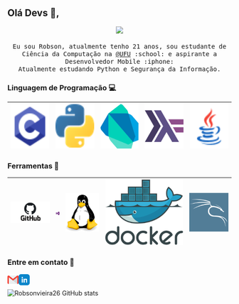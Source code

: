 ## Olá Devs :wave:, 
<p align="center">
  <samp>
  <img src="https://octodex.github.com/images/codercat.jpg" width=200>
<br><br>
    Eu sou Robson, atualmente tenho 21 anos, sou estudante de Ciência da Computação na <a href="http://www.ufu.br/">@UFU</a> :school: e aspirante a Desenvolvedor Mobile :iphone: </a> 
    <br>Atualmente estudando Python e Segurança da Informação.
  </samp>
</p>







### Linguagem de Programação :computer:
|<img src="https://raw.githubusercontent.com/Robsonvieira26/Robsonvieira26/master/src/c.png" width="100" height="100">|<img src="https://raw.githubusercontent.com/Robsonvieira26/Robsonvieira26/master/src/python.png" width="100" height="100">|<img src="https://raw.githubusercontent.com/Robsonvieira26/Robsonvieira26/master/src/Dart.png" width="100" height="100">|<img src="https://raw.githubusercontent.com/Robsonvieira26/Robsonvieira26/master/src/Haskell.png" width="100" height="100">|<img src="https://raw.githubusercontent.com/Robsonvieira26/Robsonvieira26/master/src/java.png" width="100" height="100">|
|:---:|:---:|:---:|:---:|:---:|

### Ferramentas :rocket:
| <img src="https://raw.githubusercontent.com/Robsonvieira26/Robsonvieira26/master/src/tools/github.png"> | <img src="https://raw.githubusercontent.com/Robsonvieira26/Robsonvieira26/master/src/tools/visualstudio.png"> | <img src="https://raw.githubusercontent.com/Robsonvieira26/Robsonvieira26/master/src/tools/linux.png"> | <img src="https://raw.githubusercontent.com/Robsonvieira26/Robsonvieira26/master/src/tools/docker.svg"> | <img src="https://raw.githubusercontent.com/Robsonvieira26/Robsonvieira26/master/src/tools/kali-logo.png"> |
| :----------------------------------------------------------: | :----------------------------------------------------------: | :----------------------------------------------------------: | ------------------------------------------------------------ | ------------------------------------------------------------ |

### Entre em contato :speech_balloon:

<a href="mailto:robsonvieirajr@protonmail.com?Subject=Contato%20do%Github"><img align="left" alt="Email de Robson" width="25px" src="https://raw.githubusercontent.com/Robsonvieira26/Robsonvieira26/master/src/contact/gmail.png" /></a> <a href="https://www.linkedin.com/in/robson-vieira-a1ba951a7/"><img align="left" alt="Linkedin de Robson" width="25px" src="https://raw.githubusercontent.com/Robsonvieira26/Robsonvieira26/master/src/contact/linkedin.png"/></a>
<br><br>
![Robsonvieira26 GitHub stats](https://github-readme-stats.vercel.app/api?username=robsonvieira26&count_private=true&show_icons=true)
